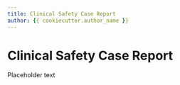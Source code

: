 ```yaml
---
title: Clinical Safety Case Report
author: {{ cookiecutter.author_name }}
---
```


# Clinical Safety Case Report

Placeholder text
